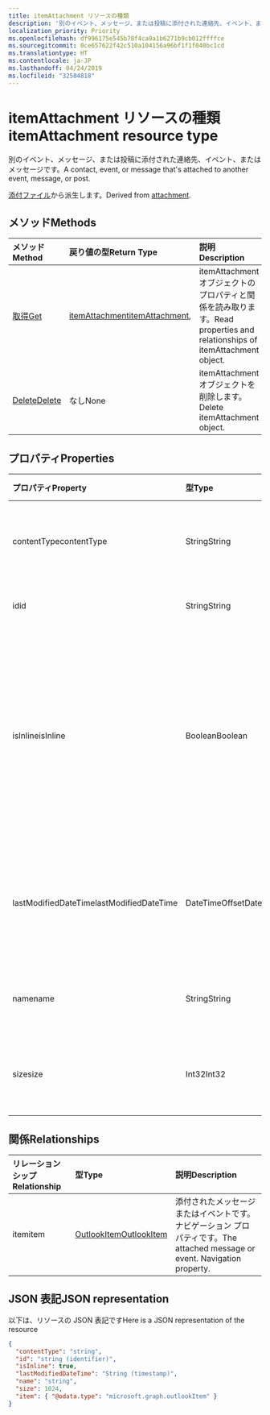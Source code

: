 ```yaml
---
title: itemAttachment リソースの種類
description: '別のイベント、メッセージ、または投稿に添付された連絡先、イベント、またはメッセージです。  '
localization_priority: Priority
ms.openlocfilehash: df996175e545b78f4ca9a1b6271b9cb012ffffce
ms.sourcegitcommit: 0ce657622f42c510a104156a96bf1f1f040bc1cd
ms.translationtype: HT
ms.contentlocale: ja-JP
ms.lasthandoff: 04/24/2019
ms.locfileid: "32584818"
---
```

# <a name="itemattachment-resource-type"></a><span data-ttu-id="4008b-103">itemAttachment リソースの種類</span><span class="sxs-lookup"><span data-stu-id="4008b-103">itemAttachment resource type</span></span>

<span data-ttu-id="4008b-104">別のイベント、メッセージ、または投稿に添付された連絡先、イベント、またはメッセージです。</span><span class="sxs-lookup"><span data-stu-id="4008b-104">A contact, event, or message that's attached to another event, message, or post.</span></span>  

<span data-ttu-id="4008b-105">[添付ファイル](attachment.md)から派生します。</span><span class="sxs-lookup"><span data-stu-id="4008b-105">Derived from [attachment](attachment.md).</span></span>

## <a name="methods"></a><span data-ttu-id="4008b-106">メソッド</span><span class="sxs-lookup"><span data-stu-id="4008b-106">Methods</span></span>

| <span data-ttu-id="4008b-107">メソッド</span><span class="sxs-lookup"><span data-stu-id="4008b-107">Method</span></span>       | <span data-ttu-id="4008b-108">戻り値の型</span><span class="sxs-lookup"><span data-stu-id="4008b-108">Return Type</span></span>  |<span data-ttu-id="4008b-109">説明</span><span class="sxs-lookup"><span data-stu-id="4008b-109">Description</span></span>|
|:---------------|:--------|:----------|
|[<span data-ttu-id="4008b-110">取得</span><span class="sxs-lookup"><span data-stu-id="4008b-110">Get</span></span>](../api/attachment-get.md) | <span data-ttu-id="4008b-111">[itemAttachment](itemattachment.md)</span><span class="sxs-lookup"><span data-stu-id="4008b-111">[itemAttachment](itemattachment.md),</span></span> |<span data-ttu-id="4008b-112">itemAttachment オブジェクトのプロパティと関係を読み取ります。</span><span class="sxs-lookup"><span data-stu-id="4008b-112">Read properties and relationships of itemAttachment object.</span></span>|
|[<span data-ttu-id="4008b-113">Delete</span><span class="sxs-lookup"><span data-stu-id="4008b-113">Delete</span></span>](../api/attachment-delete.md) | <span data-ttu-id="4008b-114">なし</span><span class="sxs-lookup"><span data-stu-id="4008b-114">None</span></span> |<span data-ttu-id="4008b-115">itemAttachment オブジェクトを削除します。</span><span class="sxs-lookup"><span data-stu-id="4008b-115">Delete itemAttachment object.</span></span> |

## <a name="properties"></a><span data-ttu-id="4008b-116">プロパティ</span><span class="sxs-lookup"><span data-stu-id="4008b-116">Properties</span></span>
| <span data-ttu-id="4008b-117">プロパティ</span><span class="sxs-lookup"><span data-stu-id="4008b-117">Property</span></span>     | <span data-ttu-id="4008b-118">型</span><span class="sxs-lookup"><span data-stu-id="4008b-118">Type</span></span>   |<span data-ttu-id="4008b-119">説明</span><span class="sxs-lookup"><span data-stu-id="4008b-119">Description</span></span>|
|:---------------|:--------|:----------|
|<span data-ttu-id="4008b-120">contentType</span><span class="sxs-lookup"><span data-stu-id="4008b-120">contentType</span></span>|<span data-ttu-id="4008b-121">String</span><span class="sxs-lookup"><span data-stu-id="4008b-121">String</span></span>|<span data-ttu-id="4008b-122">添付ファイルのコンテンツ タイプ。</span><span class="sxs-lookup"><span data-stu-id="4008b-122">The content type of the attachment.</span></span>|
|<span data-ttu-id="4008b-123">id</span><span class="sxs-lookup"><span data-stu-id="4008b-123">id</span></span>|<span data-ttu-id="4008b-124">String</span><span class="sxs-lookup"><span data-stu-id="4008b-124">String</span></span>| <span data-ttu-id="4008b-125">添付ファイル ID。</span><span class="sxs-lookup"><span data-stu-id="4008b-125">The attachment ID.</span></span>|
|<span data-ttu-id="4008b-126">isInline</span><span class="sxs-lookup"><span data-stu-id="4008b-126">isInline</span></span>|<span data-ttu-id="4008b-127">Boolean</span><span class="sxs-lookup"><span data-stu-id="4008b-127">Boolean</span></span>|<span data-ttu-id="4008b-128">添付ファイルがインライン (アイテムの本文に埋め込まれた画像など) の場合に、true に設定します。</span><span class="sxs-lookup"><span data-stu-id="4008b-128">Set to true if the attachment is inline, such as an embedded image within the body of the item.</span></span>|
|<span data-ttu-id="4008b-129">lastModifiedDateTime</span><span class="sxs-lookup"><span data-stu-id="4008b-129">lastModifiedDateTime</span></span>|<span data-ttu-id="4008b-130">DateTimeOffset</span><span class="sxs-lookup"><span data-stu-id="4008b-130">DateTimeOffset</span></span>|<span data-ttu-id="4008b-131">添付ファイルが変更された最後の日時です。</span><span class="sxs-lookup"><span data-stu-id="4008b-131">The last time and date that the attachment was modified.</span></span>|
|<span data-ttu-id="4008b-132">name</span><span class="sxs-lookup"><span data-stu-id="4008b-132">name</span></span>|<span data-ttu-id="4008b-133">String</span><span class="sxs-lookup"><span data-stu-id="4008b-133">String</span></span>|<span data-ttu-id="4008b-134">添付ファイルの表示名。</span><span class="sxs-lookup"><span data-stu-id="4008b-134">The display name of the attachment.</span></span>|
|<span data-ttu-id="4008b-135">size</span><span class="sxs-lookup"><span data-stu-id="4008b-135">size</span></span>|<span data-ttu-id="4008b-136">Int32</span><span class="sxs-lookup"><span data-stu-id="4008b-136">Int32</span></span>|<span data-ttu-id="4008b-137">添付ファイルのバイト単位のサイズ。</span><span class="sxs-lookup"><span data-stu-id="4008b-137">The size in bytes of the attachment.</span></span>|

## <a name="relationships"></a><span data-ttu-id="4008b-138">関係</span><span class="sxs-lookup"><span data-stu-id="4008b-138">Relationships</span></span>
| <span data-ttu-id="4008b-139">リレーションシップ</span><span class="sxs-lookup"><span data-stu-id="4008b-139">Relationship</span></span> | <span data-ttu-id="4008b-140">型</span><span class="sxs-lookup"><span data-stu-id="4008b-140">Type</span></span>   |<span data-ttu-id="4008b-141">説明</span><span class="sxs-lookup"><span data-stu-id="4008b-141">Description</span></span>|
|:---------------|:--------|:----------|
|<span data-ttu-id="4008b-142">item</span><span class="sxs-lookup"><span data-stu-id="4008b-142">item</span></span>|[<span data-ttu-id="4008b-143">OutlookItem</span><span class="sxs-lookup"><span data-stu-id="4008b-143">OutlookItem</span></span>](outlookitem.md)|<span data-ttu-id="4008b-p101">添付されたメッセージまたはイベントです。ナビゲーション プロパティです。</span><span class="sxs-lookup"><span data-stu-id="4008b-p101">The attached message or event. Navigation property.</span></span>|

## <a name="json-representation"></a><span data-ttu-id="4008b-146">JSON 表記</span><span class="sxs-lookup"><span data-stu-id="4008b-146">JSON representation</span></span>

<span data-ttu-id="4008b-147">以下は、リソースの JSON 表記です</span><span class="sxs-lookup"><span data-stu-id="4008b-147">Here is a JSON representation of the resource</span></span>

<!--{
  "blockType": "resource",
  "optionalProperties": [
    "item"
  ],
  "baseType": "microsoft.graph.attachment",
  "@odata.type": "microsoft.graph.itemAttachment",
  "@odata.annotations": [
    {
      "property": "item",
      "capabilities": {
        "changeTracking": false,
        "deletable": false,
        "insertable": false,
        "searchable": false,
        "updatable": false
      }
    }
  ]
}-->

```json
{
  "contentType": "string",
  "id": "string (identifier)",
  "isInline": true,
  "lastModifiedDateTime": "String (timestamp)",
  "name": "string",
  "size": 1024,
  "item": { "@odata.type": "microsoft.graph.outlookItem" }
}

```
<!-- uuid: 8fcb5dbc-d5aa-4681-8e31-b001d5168d79
2015-10-25 14:57:30 UTC -->
<!-- {
  "type": "#page.annotation",
  "description": "itemAttachment resource",
  "keywords": "",
  "section": "documentation",
  "tocPath": ""
}-->
